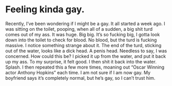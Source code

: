 <h1>Feeling kinda gay.</h1>
Recently, I’ve been wondering if I might be a gay. It all started a week ago. I was sitting on the toilet, pooping, when all of a sudden, a big shit turd comes out of my ass. It was huge. Big big. It’s so fucking big, I gotta look down into the toilet to check for blood. No blood, but the turd is fucking massive. I notice something strange about it. The end of the turd, sticking out of the water, looks like a dick head. A penis head. Needless to say, I was concerned. How could this be? I picked it up from the water, and put it back up my ass. To my surprise, it felt good. I then shit it back into the water. Splash. I then repeated this a few more times, moaning out “Oscar Winning actor Anthony Hopkins” each time. I am not sure if I am now gay. My boyfriend says it’s completely normal, but he’s gay, so I can’t trust him.
